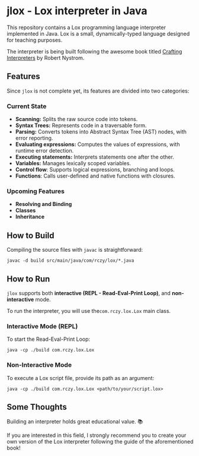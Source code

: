 # jlox - Lox interpreter in Java

This repository contains a Lox programming language interpreter implemented in Java. Lox is a small, dynamically-typed language designed for teaching purposes.

The interpreter is being built following the awesome book titled [Crafting Interpreters](https://craftinginterpreters.com/) by Robert Nystrom.

## Features
Since `jlox` is not complete yet, its features are divided into two categories:

### Current State
- **Scanning:** Splits the raw source code into tokens.
- **Syntax Trees:** Represents code in a traversable form.
- **Parsing:** Converts tokens into Abstract Syntax Tree (AST) nodes, with error reporting.
- **Evaluating expressions:** Computes the values of expressions, with runtime error detection.
- **Executing statements:** Interprets statements one after the other.
- **Variables:** Manages lexically scoped variables.
- **Control flow**: Supports logical expressions, branching and loops.
- **Functions**: Calls user-defined and native functions with closures.

### Upcoming Features
- **Resolving and Binding**
- **Classes**
- **Inheritance**

## How to Build
Compiling the source files with `javac` is straightforward:
```
javac -d build src/main/java/com/rczy/lox/*.java
```

## How to Run
`jlox` supports both **interactive (REPL - Read-Eval-Print Loop)**, and **non-interactive** mode.

To run the interpreter, you will use the`com.rczy.lox.Lox` main class.

### Interactive Mode (REPL)
To start the Read-Eval-Print Loop:
```
java -cp ./build com.rczy.lox.Lox
```

### Non-Interactive Mode
To execute a Lox script file, provide its path as an argument:
```
java -cp ./build com.rczy.lox.Lox <path/to/your/script.lox>
```

## Some Thoughts
Building an interpreter holds great educational value. :books:

If you are interested in this field, I strongly recommend you to create your own version of the Lox interpreter 
following the guide of the aforementioned book!